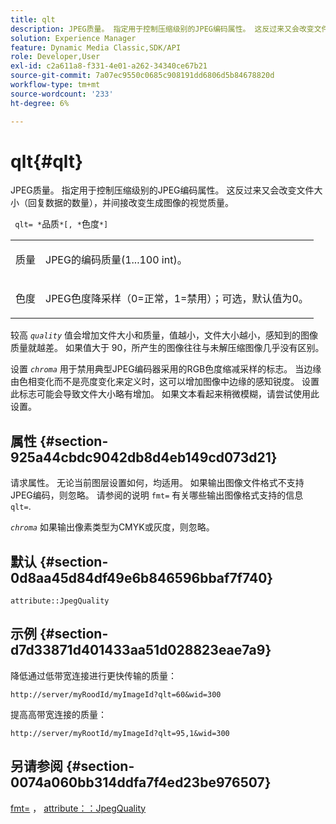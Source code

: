 ```yaml
---
title: qlt
description: JPEG质量。 指定用于控制压缩级别的JPEG编码属性。 这反过来又会改变文件大小（回复数据的数量），并间接改变生成图像的视觉质量。
solution: Experience Manager
feature: Dynamic Media Classic,SDK/API
role: Developer,User
exl-id: c2a611a8-f331-4e01-a262-34340ce67b21
source-git-commit: 7a07ec9550c0685c908191dd6806d5b84678820d
workflow-type: tm+mt
source-wordcount: '233'
ht-degree: 6%

---
```


# qlt{#qlt}

JPEG质量。 指定用于控制压缩级别的JPEG编码属性。 这反过来又会改变文件大小（回复数据的数量），并间接改变生成图像的视觉质量。

` qlt= *`品质`*[, *`色度`*]`

<table id="simpletable_FB8090D4BEBF42FD83A64A7AAB6D7F92"> 
 <tr class="strow"> 
  <td class="stentry"> <p> <span class="varname"> 质量 </span> </p> </td> 
  <td class="stentry"> <p>JPEG的编码质量(1...100 int)。 </p> </td> 
 </tr> 
 <tr class="strow"> 
  <td class="stentry"> <p> <span class="varname"> 色度 </span> </p> </td> 
  <td class="stentry"> <p>JPEG色度降采样（0=正常，1=禁用）；可选，默认值为0。 </p> </td> 
 </tr> 
</table>

较高 *`quality`* 值会增加文件大小和质量，值越小，文件大小越小，感知到的图像质量就越差。 如果值大于 90，所产生的图像往往与未解压缩图像几乎没有区别。

设置 *`chroma`* 用于禁用典型JPEG编码器采用的RGB色度缩减采样的标志。 当边缘由色相变化而不是亮度变化来定义时，这可以增加图像中边缘的感知锐度。 设置此标志可能会导致文件大小略有增加。 如果文本看起来稍微模糊，请尝试使用此设置。

## 属性 {#section-925a44cbdc9042db8d4eb149cd073d21}

请求属性。 无论当前图层设置如何，均适用。 如果输出图像文件格式不支持JPEG编码，则忽略。 请参阅的说明 `fmt=` 有关哪些输出图像格式支持的信息 `qlt=`.

*`chroma`* 如果输出像素类型为CMYK或灰度，则忽略。

## 默认 {#section-0d8aa45d84df49e6b846596bbaf7f740}

`attribute::JpegQuality`

## 示例 {#section-d7d33871d401433aa51d028823eae7a9}

降低通过低带宽连接进行更快传输的质量：

`http://server/myRoodId/myImageId?qlt=60&wid=300`

提高高带宽连接的质量：

`http://server/myRootId/myImageId?qlt=95,1&wid=300`

## 另请参阅 {#section-0074a060bb314ddfa7f4ed23be976507}

[fmt=](../../../../../is-api/http-ref/image-serving-api-ref/c-http-protocol-reference/c-command-reference/r-is-http-fmt.md#reference-cdf10043423b45ba9fe15157fb3ae37a) ， [attribute：：JpegQuality](../../../../../is-api/image-catalog/image-serving-api-ref/c-image-catalog-reference/c-attributes-reference/r-jpegquality.md#reference-4a879e7c46024c8a898a9fd226f9eb09)
